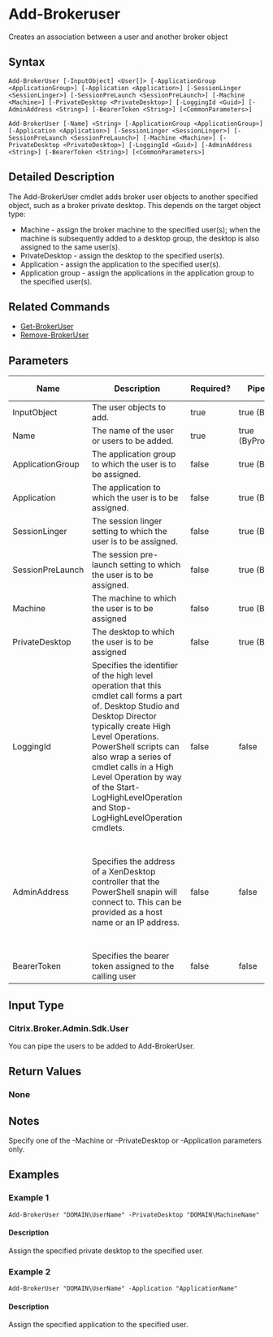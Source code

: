 ﻿
# Add-Brokeruser
Creates an association between a user and another broker object
## Syntax
```
Add-BrokerUser [-InputObject] <User[]> [-ApplicationGroup <ApplicationGroup>] [-Application <Application>] [-SessionLinger <SessionLinger>] [-SessionPreLaunch <SessionPreLaunch>] [-Machine <Machine>] [-PrivateDesktop <PrivateDesktop>] [-LoggingId <Guid>] [-AdminAddress <String>] [-BearerToken <String>] [<CommonParameters>]

Add-BrokerUser [-Name] <String> [-ApplicationGroup <ApplicationGroup>] [-Application <Application>] [-SessionLinger <SessionLinger>] [-SessionPreLaunch <SessionPreLaunch>] [-Machine <Machine>] [-PrivateDesktop <PrivateDesktop>] [-LoggingId <Guid>] [-AdminAddress <String>] [-BearerToken <String>] [<CommonParameters>]
```
## Detailed Description
The Add-BrokerUser cmdlet adds broker user objects to another specified object, such as a broker private desktop. This depends on the target object type:

* Machine - assign the broker machine to the specified user(s); when the machine is subsequently added to a desktop group, the desktop is also assigned to the same user(s).
* PrivateDesktop - assign the desktop to the specified user(s).
* Application - assign the application to the specified user(s).
* Application group - assign the applications in the application group to the specified user(s).


## Related Commands

* [Get-BrokerUser](./Get-BrokerUser/)
* [Remove-BrokerUser](./Remove-BrokerUser/)
## Parameters
| Name   | Description | Required? | Pipeline Input | Default Value |
| --- | --- | --- | --- | --- |
| InputObject | The user objects to add. | true | true (ByValue) | null |
| Name | The name of the user or users to be added. | true | true (ByPropertyName) | null |
| ApplicationGroup | The application group to which the user is to be assigned. | false | true (ByValue) |  |
| Application | The application to which the user is to be assigned. | false | true (ByValue) |  |
| SessionLinger | The session linger setting to which the user is to be assigned. | false | true (ByValue) | null |
| SessionPreLaunch | The session pre-launch setting to which the user is to be assigned. | false | true (ByValue) | null |
| Machine | The machine to which the user is to be assigned | false | true (ByValue) | null |
| PrivateDesktop | The desktop to which the user is to be assigned | false | true (ByValue) | null |
| LoggingId | Specifies the identifier of the high level operation that this cmdlet call forms a part of. Desktop Studio and Desktop Director typically create High Level Operations. PowerShell scripts can also wrap a series of cmdlet calls in a High Level Operation by way of the Start-LogHighLevelOperation and Stop-LogHighLevelOperation cmdlets. | false | false |  |
| AdminAddress | Specifies the address of a XenDesktop controller that the PowerShell snapin will connect to. This can be provided as a host name or an IP address. | false | false | Localhost. Once a value is provided by any cmdlet, this value will become the default. |
| BearerToken | Specifies the bearer token assigned to the calling user | false | false |  |

## Input Type

### Citrix.Broker.Admin.Sdk.User
You can pipe the users to be added to Add-BrokerUser.
## Return Values

### None

## Notes
Specify one of the -Machine or -PrivateDesktop or -Application parameters only.
## Examples

### Example 1
```
Add-BrokerUser "DOMAIN\UserName" -PrivateDesktop "DOMAIN\MachineName"
```
#### Description
Assign the specified private desktop to the specified user.
### Example 2
```
Add-BrokerUser "DOMAIN\UserName" -Application "ApplicationName"
```
#### Description
Assign the specified application to the specified user.
